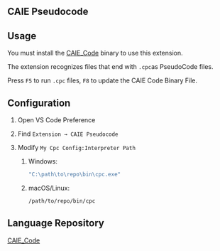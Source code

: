 ## CAIE Pseudocode

## Usage

You must install the [CAIE_Code](https://github.com/iewnfod/CAIE_Code) binary to use this extension.

The extension recognizes files that end with `.cpc`as PseudoCode files.  

Press `F5` to run `.cpc` files, `F8` to update the CAIE Code Binary File.

## Configuration

1. Open VS Code Preference

2. Find `Extension → CAIE Pseudocode`

3. Modify `My Cpc Config:Interpreter Path`

   1. Windows: 

      ```ps1
      "C:\path\to\repo\bin\cpc.exe"
      ```

   2. macOS/Linux:
   
      ```bash
      /path/to/repo/bin/cpc
      ```

## Language Repository

[CAIE_Code](https://github.com/iewnfod/CAIE_Code)
